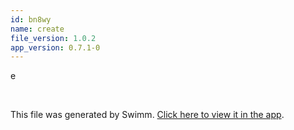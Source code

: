 ```yaml
---
id: bn8wy
name: create
file_version: 1.0.2
app_version: 0.7.1-0
---
```


e

<br/>

This file was generated by Swimm. [Click here to view it in the app](http://localhost:5001/repos/c3ItZXh0ZW5zaW9uZG91ZWs=/docs/bn8wy).